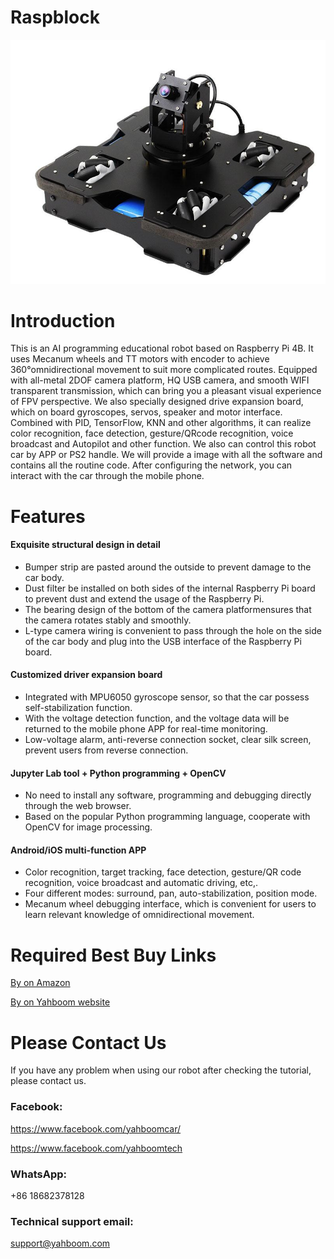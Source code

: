 # Raspblock
![](https://github.com/YahboomTechnology/Raspblock/blob/master/Yahboom_Raspblock.jpg)
# Introduction
This is an AI programming educational robot based on Raspberry Pi 4B. It uses Mecanum wheels and TT motors with encoder to achieve 360°omnidirectional movement to suit more complicated routes. Equipped with all-metal 2DOF camera platform, HQ USB camera, and smooth WIFI transparent transmission, which can bring you a pleasant visual experience of FPV perspective. We also specially designed drive expansion board, which on board gyroscopes, servos, speaker and motor interface. Combined with PID, TensorFlow, KNN and other algorithms, it can realize color recognition, face detection, gesture/QRcode recognition, voice broadcast and Autopilot and other function. We also can control this robot car by APP or PS2 handle. We will provide a image with all the software and contains all the routine code. After configuring the network, you can interact with the car through the mobile phone.
# Features
#### Exquisite structural design in detail
* Bumper strip are pasted around the outside to prevent damage to the car body.
* Dust filter be installed on both sides of the internal Raspberry Pi board to prevent dust and extend the usage of the Raspberry Pi.
* The bearing design of the bottom of the camera platformensures that the camera rotates stably and smoothly.
* L-type camera wiring is convenient to pass through the hole on the side of the car body and plug into the USB interface of the Raspberry Pi board.
#### Customized driver expansion board
* Integrated with MPU6050 gyroscope sensor, so that the car possess self-stabilization function.
* With the voltage detection function, and the voltage data will be returned to the mobile phone APP for real-time monitoring.
* Low-voltage alarm, anti-reverse connection socket, clear silk screen, prevent users from reverse connection.
#### Jupyter Lab tool + Python programming + OpenCV
* No need to install any software, programming and debugging directly through the web browser.
* Based on the popular Python programming language, cooperate with OpenCV for image processing.
#### Android/iOS multi-function APP
* Color recognition, target tracking, face detection, gesture/QR code recognition, voice broadcast and automatic driving, etc,.
* Four different modes: surround, pan, auto-stabilization, position mode.
* Mecanum wheel debugging interface, which is convenient for users to learn relevant knowledge of omnidirectional movement.

# Required Best Buy Links
[By on Amazon](https://www.amazon.com/-/zh/dp/B088PRGQJ1?ref_=ast_sto_dp)

[By on Yahboom website](https://category.yahboom.net/collections/rp-robotics/products/raspblock)

# Please Contact Us
If you have any problem when using our robot after checking the tutorial, please contact us.

### Facebook: 
https://www.facebook.com/yahboomcar/ 
  
https://www.facebook.com/yahboomtech
### WhatsApp:
+86 18682378128

### Technical support email: 
support@yahboom.com

